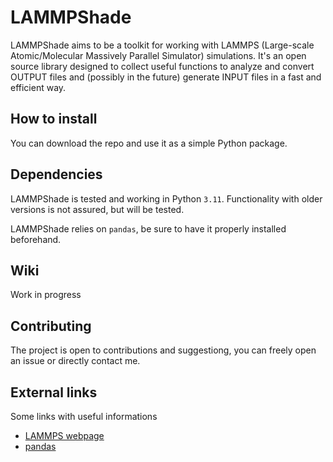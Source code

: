# LAMMPShade
LAMMPShade aims to be a toolkit for working with LAMMPS (Large-scale Atomic/Molecular Massively Parallel Simulator) simulations.
It's an open source library designed to collect useful functions to analyze and convert OUTPUT files and (possibly in the future) generate INPUT files in a fast and efficient way.

## How to install
You can download the repo and use it as a simple Python package.

## Dependencies
LAMMPShade is tested and working in Python `3.11`.
Functionality with older versions is not assured, but will be tested.

LAMMPShade relies on `pandas`, be sure to have it properly installed beforehand.

## Wiki
Work in progress

## Contributing
The project is open to contributions and suggestiong, you can freely open an issue or directly contact me.

## External links
Some links with useful informations

- [LAMMPS webpage](https://www.lammps.org/)
- [pandas](https://pandas.pydata.org/)
